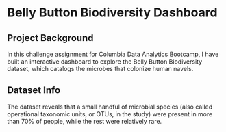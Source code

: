 # Belly Button Biodiversity Dashboard

## Project Background

In this challenge assignment for Columbia Data Analytics Bootcamp, I have built an interactive dashboard to explore the Belly Button Biodiversity dataset, which catalogs the microbes that colonize human navels.

## Dataset Info

The dataset reveals that a small handful of microbial species (also called operational taxonomic units, or OTUs, in the study) were present in more than 70% of people, while the rest were relatively rare.



